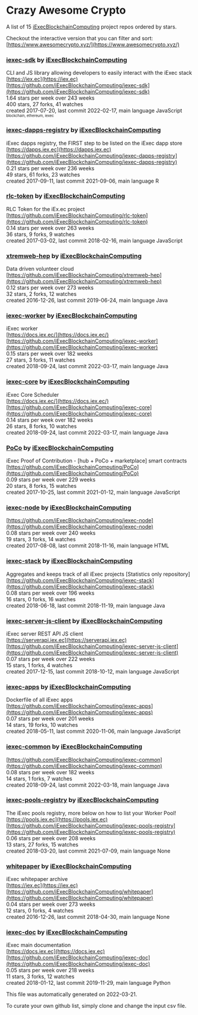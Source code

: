# Crazy Awesome Crypto
A list of 15 [iExecBlockchainComputing](https://github.com/iExecBlockchainComputing) project repos ordered by stars.  

Checkout the interactive version that you can filter and sort: 
[https://www.awesomecrypto.xyz/](https://www.awesomecrypto.xyz/)  


### [iexec-sdk](https://github.com/iExecBlockchainComputing/iexec-sdk) by [iExecBlockchainComputing](https://github.com/iExecBlockchainComputing)  
CLI and JS library allowing developers to easily interact with the iExec stack  
[https://iex.ec](https://iex.ec)  
[https://github.com/iExecBlockchainComputing/iexec-sdk](https://github.com/iExecBlockchainComputing/iexec-sdk)  
1.64 stars per week over 243 weeks  
400 stars, 27 forks, 41 watches  
created 2017-07-20, last commit 2022-02-17, main language JavaScript  
<sub><sup>blockchain, ethereum, iexec</sup></sub>


### [iexec-dapps-registry](https://github.com/iExecBlockchainComputing/iexec-dapps-registry) by [iExecBlockchainComputing](https://github.com/iExecBlockchainComputing)  
iExec dapps registry, the FIRST step to be listed on the iExec dapp store  
[https://dapps.iex.ec](https://dapps.iex.ec)  
[https://github.com/iExecBlockchainComputing/iexec-dapps-registry](https://github.com/iExecBlockchainComputing/iexec-dapps-registry)  
0.21 stars per week over 236 weeks  
49 stars, 61 forks, 23 watches  
created 2017-09-11, last commit 2021-09-06, main language R  


### [rlc-token](https://github.com/iExecBlockchainComputing/rlc-token) by [iExecBlockchainComputing](https://github.com/iExecBlockchainComputing)  
RLC Token for the iEx.ec project  
[https://github.com/iExecBlockchainComputing/rlc-token](https://github.com/iExecBlockchainComputing/rlc-token)  
0.14 stars per week over 263 weeks  
36 stars, 9 forks, 9 watches  
created 2017-03-02, last commit 2018-02-16, main language JavaScript  


### [xtremweb-hep](https://github.com/iExecBlockchainComputing/xtremweb-hep) by [iExecBlockchainComputing](https://github.com/iExecBlockchainComputing)  
Data driven volunteer cloud  
[https://github.com/iExecBlockchainComputing/xtremweb-hep](https://github.com/iExecBlockchainComputing/xtremweb-hep)  
0.12 stars per week over 273 weeks  
32 stars, 2 forks, 12 watches  
created 2016-12-26, last commit 2019-06-24, main language Java  


### [iexec-worker](https://github.com/iExecBlockchainComputing/iexec-worker) by [iExecBlockchainComputing](https://github.com/iExecBlockchainComputing)  
iExec worker  
[https://docs.iex.ec/](https://docs.iex.ec/)  
[https://github.com/iExecBlockchainComputing/iexec-worker](https://github.com/iExecBlockchainComputing/iexec-worker)  
0.15 stars per week over 182 weeks  
27 stars, 3 forks, 11 watches  
created 2018-09-24, last commit 2022-03-17, main language Java  


### [iexec-core](https://github.com/iExecBlockchainComputing/iexec-core) by [iExecBlockchainComputing](https://github.com/iExecBlockchainComputing)  
iExec Core Scheduler  
[https://docs.iex.ec/](https://docs.iex.ec/)  
[https://github.com/iExecBlockchainComputing/iexec-core](https://github.com/iExecBlockchainComputing/iexec-core)  
0.14 stars per week over 182 weeks  
26 stars, 8 forks, 10 watches  
created 2018-09-24, last commit 2022-03-17, main language Java  


### [PoCo](https://github.com/iExecBlockchainComputing/PoCo) by [iExecBlockchainComputing](https://github.com/iExecBlockchainComputing)  
iExec Proof of Contribution - [hub + PoCo + marketplace] smart contracts  
[https://github.com/iExecBlockchainComputing/PoCo](https://github.com/iExecBlockchainComputing/PoCo)  
0.09 stars per week over 229 weeks  
20 stars, 8 forks, 15 watches  
created 2017-10-25, last commit 2021-01-12, main language JavaScript  


### [iexec-node](https://github.com/iExecBlockchainComputing/iexec-node) by [iExecBlockchainComputing](https://github.com/iExecBlockchainComputing)  
  
[https://github.com/iExecBlockchainComputing/iexec-node](https://github.com/iExecBlockchainComputing/iexec-node)  
0.08 stars per week over 240 weeks  
19 stars, 3 forks, 14 watches  
created 2017-08-08, last commit 2018-11-16, main language HTML  


### [iexec-stack](https://github.com/iExecBlockchainComputing/iexec-stack) by [iExecBlockchainComputing](https://github.com/iExecBlockchainComputing)  
Aggregates and keeps track of all iExec projects [Statistics only repository]  
[https://github.com/iExecBlockchainComputing/iexec-stack](https://github.com/iExecBlockchainComputing/iexec-stack)  
0.08 stars per week over 196 weeks  
16 stars, 0 forks, 16 watches  
created 2018-06-18, last commit 2018-11-19, main language Java  


### [iexec-server-js-client](https://github.com/iExecBlockchainComputing/iexec-server-js-client) by [iExecBlockchainComputing](https://github.com/iExecBlockchainComputing)  
iExec server REST API JS client  
[https://serverapi.iex.ec](https://serverapi.iex.ec)  
[https://github.com/iExecBlockchainComputing/iexec-server-js-client](https://github.com/iExecBlockchainComputing/iexec-server-js-client)  
0.07 stars per week over 222 weeks  
15 stars, 1 forks, 4 watches  
created 2017-12-15, last commit 2018-10-12, main language JavaScript  


### [iexec-apps](https://github.com/iExecBlockchainComputing/iexec-apps) by [iExecBlockchainComputing](https://github.com/iExecBlockchainComputing)  
Dockerfile of all iExec apps  
[https://github.com/iExecBlockchainComputing/iexec-apps](https://github.com/iExecBlockchainComputing/iexec-apps)  
0.07 stars per week over 201 weeks  
14 stars, 19 forks, 10 watches  
created 2018-05-11, last commit 2020-11-06, main language JavaScript  


### [iexec-common](https://github.com/iExecBlockchainComputing/iexec-common) by [iExecBlockchainComputing](https://github.com/iExecBlockchainComputing)  
  
[https://github.com/iExecBlockchainComputing/iexec-common](https://github.com/iExecBlockchainComputing/iexec-common)  
0.08 stars per week over 182 weeks  
14 stars, 1 forks, 7 watches  
created 2018-09-24, last commit 2022-03-18, main language Java  


### [iexec-pools-registry](https://github.com/iExecBlockchainComputing/iexec-pools-registry) by [iExecBlockchainComputing](https://github.com/iExecBlockchainComputing)  
The iExec pools registry, more below on how to list your Worker Pool!  
[https://pools.iex.ec](https://pools.iex.ec)  
[https://github.com/iExecBlockchainComputing/iexec-pools-registry](https://github.com/iExecBlockchainComputing/iexec-pools-registry)  
0.06 stars per week over 208 weeks  
13 stars, 27 forks, 15 watches  
created 2018-03-20, last commit 2021-07-09, main language None  


### [whitepaper](https://github.com/iExecBlockchainComputing/whitepaper) by [iExecBlockchainComputing](https://github.com/iExecBlockchainComputing)  
iExec whitepaper archive  
[https://iex.ec](https://iex.ec)  
[https://github.com/iExecBlockchainComputing/whitepaper](https://github.com/iExecBlockchainComputing/whitepaper)  
0.04 stars per week over 273 weeks  
12 stars, 0 forks, 4 watches  
created 2016-12-26, last commit 2018-04-30, main language None  


### [iexec-doc](https://github.com/iExecBlockchainComputing/iexec-doc) by [iExecBlockchainComputing](https://github.com/iExecBlockchainComputing)  
iExec main documentation  
[https://docs.iex.ec](https://docs.iex.ec)  
[https://github.com/iExecBlockchainComputing/iexec-doc](https://github.com/iExecBlockchainComputing/iexec-doc)  
0.05 stars per week over 218 weeks  
11 stars, 3 forks, 12 watches  
created 2018-01-12, last commit 2019-11-29, main language Python  


This file was automatically generated on 2022-03-21.  

To curate your own github list, simply clone and change the input csv file.  